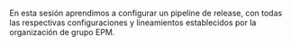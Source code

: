 En esta sesión aprendimos a configurar un pipeline de release, con todas las respectivas configuraciones y lineamientos establecidos por la organización de grupo EPM.